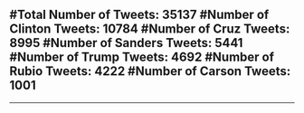 #Total Number of Tweets: 35137 
#Number of Clinton Tweets: 10784
#Number of Cruz Tweets: 8995
#Number of Sanders Tweets: 5441
#Number of Trump Tweets: 4692
#Number of Rubio Tweets: 4222
#Number of Carson Tweets: 1001
---
---
